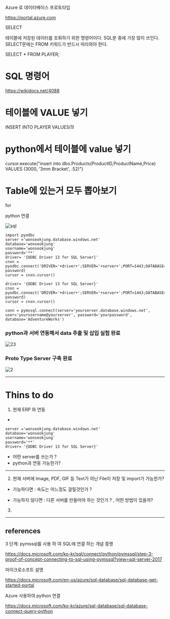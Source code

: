 Azure 로 데이터베이스 프로토타입 

https://portal.azure.com


SELECT

테이블에 저장된 데이터를 조회하기 위한 명령어이다.
SQL문 중에 가장 많이 쓰인다.
SELECT문에는 FROM 키워드가 반드시 따라와야 한다.


SELECT * FROM PLAYER;


# SQL 명령어

https://wikidocs.net/4088

# 테이블에 VALUE 넣기

INSERT INTO PLAYER VALUES(1)


# python에서 테이블에 value 넣기

 cursor.execute("insert into dbo.Products(ProductID,ProductName,Price) VALUES (3000, '3mm Bracket', .52)")
 
 
# Table에 있는거 모두 뽑아보기 
for 



python 연결

![sql](https://user-images.githubusercontent.com/11300712/40904365-816b1866-6815-11e8-92f1-c27c75dd929d.JPG)

```
import pyodbc
server ='wonseokjung.database.windows.net'
database='wonseokjung'
username='wonseokjung'
password='**'
driver= '{ODBC Driver 13 for SQL Server}'
cnxn = pyodbc.connect('DRIVER='+driver+';SERVER='+server+';PORT=1443;DATABASE='+database+';UID='+username+';PWD='+ password)
cursor = cnxn.cursor()
```

```
driver= '{ODBC Driver 13 for SQL Server}'
cnxn = pyodbc.connect('DRIVER='+driver+';SERVER='+server+';PORT=1443;DATABASE='+database+';UID='+username+';PWD='+ password)
cursor = cnxn.cursor()
```
`conn = pymssql.connect(server='yourserver.database.windows.net', user='yourusername@yourserver', password='yourpassword', database='AdventureWorks')`

### python과 서버 연동해서 data 추출 및 삽입 실험 완료 
 
![23](https://user-images.githubusercontent.com/11300712/40948142-93b895c0-68a1-11e8-9822-cda7ed41351b.JPG)


### Proto Type Server 구축 완료 

![2](https://user-images.githubusercontent.com/11300712/40948143-93e20982-68a1-11e8-9b2f-19e201825053.JPG)



---

# Thins to do 

1. 현재 ERP 와 연동   
- 
```
server ='wonseokjung.database.windows.net'
database='wonseokjung'
username='wonseokjung'
password='**'
driver= '{ODBC Driver 13 for SQL Server}'
```
- 어떤 server를 쓰는가 ? 
- python과 연동 가능한가? 
 

---

2. 현재 서버에 Image, PDF, GIF 등 Text가 아닌 File이 저장 및 import가 가능한가? 

- 가능하다면 : 속도는 어느정도 걸릴것인가 ? 

- 가능하지 않다면 : 다른 서버를 만들어야 하는 것인가 ? , 어떤 방법이 있을까? 

3. 

---

## references


3 단계: pymssql를 사용 하 여 SQL에 연결 하는 개념 증명

https://docs.microsoft.com/ko-kr/sql/connect/python/pymssql/step-3-proof-of-concept-connecting-to-sql-using-pymssql?view=sql-server-2017


마이크로소프트 설명 

https://docs.microsoft.com/en-us/azure/sql-database/sql-database-get-started-portal


Azure 사용하여 python 연결

https://docs.microsoft.com/ko-kr/azure/sql-database/sql-database-connect-query-python
